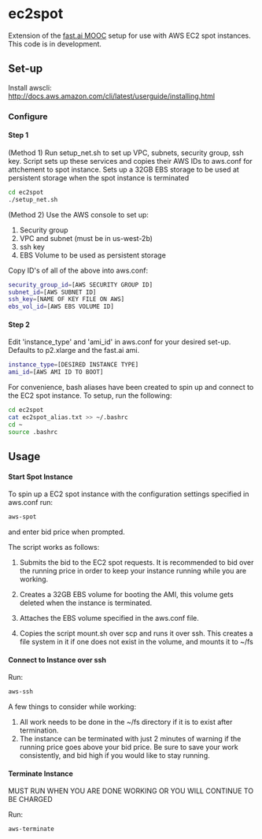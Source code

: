 # ec2spot

Extension of the [fast.ai MOOC](http://course.fast.ai/index.html) setup for use with AWS EC2 spot instances. This code is in development.

## Set-up
Install awscli: http://docs.aws.amazon.com/cli/latest/userguide/installing.html

### Configure

#### Step 1
(Method 1)  Run setup_net.sh to set up VPC, subnets, security group, ssh key. Script sets up these services and copies their AWS IDs to aws.conf for attchement to spot instance. Sets up a 32GB EBS storage to be used at persistent storage when the spot instance is terminated
```bash
cd ec2spot
./setup_net.sh
```
(Method 2)  Use the AWS console to set up:
1. Security group
2. VPC and subnet (must be in us-west-2b)
3. ssh key
4. EBS Volume to be used as persistent storage

Copy ID's of all of the above into aws.conf:
```bash
security_group_id=[AWS SECURITY GROUP ID]
subnet_id=[AWS SUBNET ID]
ssh_key=[NAME OF KEY FILE ON AWS]
ebs_vol_id=[AWS EBS VOLUME ID]
```

#### Step 2
Edit 'instance_type' and 'ami_id' in aws.conf for your desired set-up. Defaults to p2.xlarge and the fast.ai ami.
```bash
instance_type=[DESIRED INSTANCE TYPE]
ami_id=[AWS AMI ID TO BOOT]
```
For convenience, bash aliases have been created to spin up and connect to the EC2 spot instance. To setup, run the following:
```bash
cd ec2spot
cat ec2spot_alias.txt >> ~/.bashrc
cd ~
source .bashrc
```

## Usage

#### Start Spot Instance
To spin up a EC2 spot instance with the configuration settings specified in aws.conf run:
```bash
aws-spot
```

and enter bid price when prompted.

The script works as follows:

1. Submits the bid to the EC2 spot requests. It is recommended to bid over the running price in order to keep your instance running while you are working.

2. Creates a 32GB EBS volume for booting the AMI, this volume gets deleted when the instance is terminated.

3. Attaches the EBS volume specified in the aws.conf file.

4. Copies the script mount.sh over scp and runs it over ssh. This creates a file system in it if one does not exist in the volume, and mounts it to ~/fs 



#### Connect to Instance over ssh
Run:
```bash
aws-ssh
```

A few things to consider while working:

1. All work needs to be done in the ~/fs directory if it is to exist after termination.
2. The instance can be terminated with just 2 minutes of warning if the running price goes above your bid price. Be sure to save your work consistently, and bid high if you would like to stay running.

#### Terminate Instance

MUST RUN WHEN YOU ARE DONE WORKING OR YOU WILL CONTINUE TO BE CHARGED

Run:
```bash
aws-terminate
```


